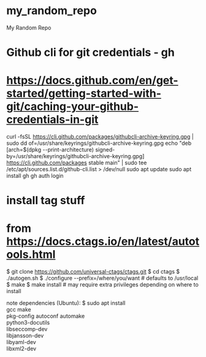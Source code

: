 # my_random_repo
My Random Repo

# Github cli for git credentials - gh 
#  https://docs.github.com/en/get-started/getting-started-with-git/caching-your-github-credentials-in-git
curl -fsSL https://cli.github.com/packages/githubcli-archive-keyring.gpg | sudo dd of=/usr/share/keyrings/githubcli-archive-keyring.gpg
echo "deb [arch=$(dpkg --print-architecture) signed-by=/usr/share/keyrings/githubcli-archive-keyring.gpg] https://cli.github.com/packages stable main" | sudo tee /etc/apt/sources.list.d/github-cli.list > /dev/null
sudo apt update
sudo apt install gh
gh auth login

# install tag stuff
# from https://docs.ctags.io/en/latest/autotools.html
$ git clone https://github.com/universal-ctags/ctags.git
$ cd ctags
$ ./autogen.sh
$ ./configure --prefix=/where/you/want # defaults to /usr/local
$ make
$ make install # may require extra privileges depending on where to install

note dependencies (Ubuntu):
$ sudo apt install \
    gcc make \
    pkg-config autoconf automake \
    python3-docutils \
    libseccomp-dev \
    libjansson-dev \
    libyaml-dev \
    libxml2-dev
